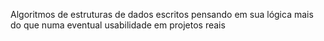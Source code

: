 Algoritmos de estruturas de dados escritos pensando em sua lógica mais do que numa eventual usabilidade em projetos reais
